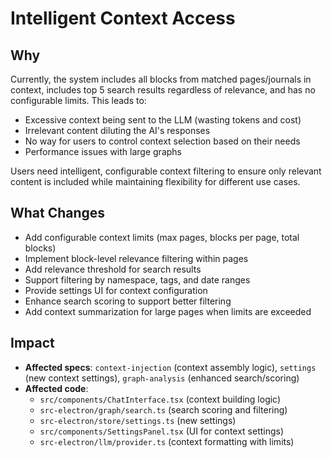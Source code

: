 # Intelligent Context Access

## Why
Currently, the system includes all blocks from matched pages/journals in context, includes top 5 search results regardless of relevance, and has no configurable limits. This leads to:
- Excessive context being sent to the LLM (wasting tokens and cost)
- Irrelevant content diluting the AI's responses
- No way for users to control context selection based on their needs
- Performance issues with large graphs

Users need intelligent, configurable context filtering to ensure only relevant content is included while maintaining flexibility for different use cases.

## What Changes
- Add configurable context limits (max pages, blocks per page, total blocks)
- Implement block-level relevance filtering within pages
- Add relevance threshold for search results
- Support filtering by namespace, tags, and date ranges
- Provide settings UI for context configuration
- Enhance search scoring to support better filtering
- Add context summarization for large pages when limits are exceeded

## Impact
- **Affected specs**: `context-injection` (context assembly logic), `settings` (new context settings), `graph-analysis` (enhanced search/scoring)
- **Affected code**: 
  - `src/components/ChatInterface.tsx` (context building logic)
  - `src-electron/graph/search.ts` (search scoring and filtering)
  - `src-electron/store/settings.ts` (new settings)
  - `src/components/SettingsPanel.tsx` (UI for context settings)
  - `src-electron/llm/provider.ts` (context formatting with limits)

